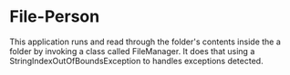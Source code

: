 # File-Person
This application runs and read through the folder's contents inside the a folder by invoking a class called FileManager. It does that using a StringIndexOutOfBoundsException to handles exceptions detected.
